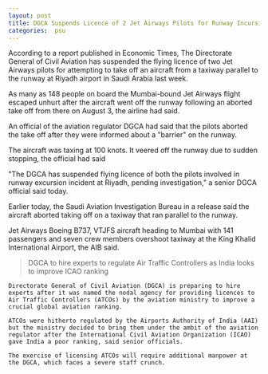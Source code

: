 ```yaml
---
layout: post
title: DGCA Suspends Licence of 2 Jet Airways Pilots for Runway Incursion at Riyadh
categories:  psu 
---
```


According to a report published in Economic Times, The Directorate General of Civil Aviation has suspended the flying licence of two Jet Airways pilots for attempting to take off an aircraft from a taxiway parallel to the runway at Riyadh airport in Saudi Arabia last week.

As many as 148 people on board the Mumbai-bound Jet Airways flight escaped unhurt after the aircraft went off the runway following an aborted take off from there on August 3, the airline had said.

An official of the aviation regulator DGCA had said that the pilots aborted the take off after they were informed about a "barrier" on the runway.

The aircraft was taxing at 100 knots. It veered off the runway due to sudden stopping, the official had said

"The DGCA has suspended flying licence of both the pilots involved in runway excursion incident at Riyadh, pending investigation," a senior DGCA official said today.

Earlier today, the Saudi Aviation Investigation Bureau in a release said the aircraft aborted taking off on a taxiway that ran parallel to the runway.

Jet Airways Boeing B737, VTJFS aircraft heading to Mumbai with 141 passengers and seven crew members overshoot taxiway at the King Khalid International Airport, the AIB said.


> DGCA to hire experts to regulate Air Traffic Controllers as India looks to improve ICAO ranking

	Directorate General of Civil Aviation (DGCA) is preparing to hire experts after it was named the nodal agency for providing licences to Air Traffic Controllers (ATCOs) by the aviation ministry to improve a crucial global aviation ranking.

	ATCOs were hitherto regulated by the Airports Authority of India (AAI) but the ministry decided to bring them under the ambit of the aviation regulator after the International Civil Aviation Organization (ICAO) gave India a poor ranking, said senior officials.

	The exercise of licensing ATCOs will require additional manpower at the DGCA, which faces a severe staff crunch.